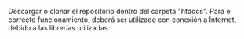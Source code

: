 Descargar o clonar el repositorio dentro del carpeta "htdocs". Para el correcto funcionamiento, deberá ser utilizado con conexión a Internet, debido a las librerías utilizadas.
